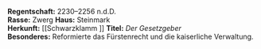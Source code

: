 **Regentschaft:** 2230–2256 n.d.D.  
**Rasse:** Zwerg
**Haus:** Steinmark  
**Herkunft:** [[Schwarzklamm ]] 
**Titel:** _Der Gesetzgeber_  
**Besonderes:** Reformierte das Fürstenrecht und die kaiserliche Verwaltung.